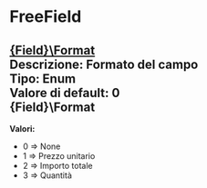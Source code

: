 # FreeField
[{Field}\Format](#{field}\format)	 
**Descrizione:** Formato del campo	 
**Tipo:** Enum	 
**Valore di default:** 0	 
{Field}\Format 
-----

**Valori:**
* 0 => None
* 1 => Prezzo unitario
* 2 => Importo totale
* 3 => Quantità

